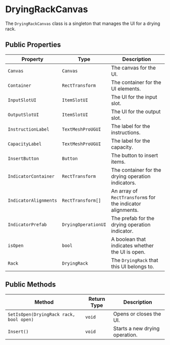 # DryingRackCanvas

The `DryingRackCanvas` class is a singleton that manages the UI for a drying rack.

## Public Properties

| Property           | Type                | Description                                      |
| ------------------ | ------------------- | ------------------------------------------------ |
| `Canvas`           | `Canvas`            | The canvas for the UI.                           |
| `Container`        | `RectTransform`     | The container for the UI elements.               |
| `InputSlotUI`      | `ItemSlotUI`        | The UI for the input slot.                       |
| `OutputSlotUI`     | `ItemSlotUI`        | The UI for the output slot.                      |
| `InstructionLabel` | `TextMeshProUGUI`   | The label for the instructions.                  |
| `CapacityLabel`    | `TextMeshProUGUI`   | The label for the capacity.                      |
| `InsertButton`     | `Button`            | The button to insert items.                      |
| `IndicatorContainer` | `RectTransform`     | The container for the drying operation indicators. |
| `IndicatorAlignments`| `RectTransform[]` | An array of `RectTransform`s for the indicator alignments. |
| `IndicatorPrefab`  | `DryingOperationUI` | The prefab for the drying operation indicator.   |
| `isOpen`           | `bool`              | A boolean that indicates whether the UI is open. |
| `Rack`             | `DryingRack`        | The `DryingRack` that this UI belongs to.      |

## Public Methods

| Method                                      | Return Type | Description                                      |
| ------------------------------------------- | ----------- | ------------------------------------------------ |
| `SetIsOpen(DryingRack rack, bool open)`     | `void`      | Opens or closes the UI.                          |
| `Insert()`                                  | `void`      | Starts a new drying operation.                   |
